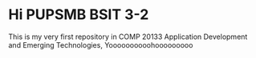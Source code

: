 # Hi PUPSMB BSIT 3-2


This is my very first repository in COMP 20133 Application Development and Emerging Technologies, Yoooooooooohooooooooo